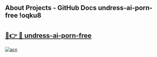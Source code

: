 ## About Projects - GitHub Docs undress-ai-porn-free !oqku8

# <h2><a href="https://andorid.site?title=undress-ai-porn-free&ref=13PRO">🔗👉 🔴 undress-ai-porn-free</a></h2>

[![acn](https://github.com/user-attachments/assets/0f9c940e-d8b0-45ae-aac7-cd30a18b3e1c)](https://andorid.site?title=undress-ai-porn-free&ref=13PRO)

